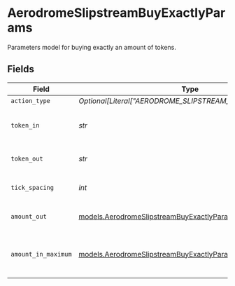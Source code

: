 # AerodromeSlipstreamBuyExactlyParams

Parameters model for buying exactly an amount of tokens.


## Fields

| Field                                                                                                                        | Type                                                                                                                         | Required                                                                                                                     | Description                                                                                                                  | Example                                                                                                                      |
| ---------------------------------------------------------------------------------------------------------------------------- | ---------------------------------------------------------------------------------------------------------------------------- | ---------------------------------------------------------------------------------------------------------------------------- | ---------------------------------------------------------------------------------------------------------------------------- | ---------------------------------------------------------------------------------------------------------------------------- |
| `action_type`                                                                                                                | *Optional[Literal["AERODROME_SLIPSTREAM_BUY_EXACTLY"]]*                                                                      | :heavy_minus_sign:                                                                                                           | N/A                                                                                                                          |                                                                                                                              |
| `token_in`                                                                                                                   | *str*                                                                                                                        | :heavy_check_mark:                                                                                                           | The symbol of the token to swap from.                                                                                        | WETH                                                                                                                         |
| `token_out`                                                                                                                  | *str*                                                                                                                        | :heavy_check_mark:                                                                                                           | The symbol of the token to swap to.                                                                                          | WETH                                                                                                                         |
| `tick_spacing`                                                                                                               | *int*                                                                                                                        | :heavy_check_mark:                                                                                                           | The tick spacing of the pool                                                                                                 | 100                                                                                                                          |
| `amount_out`                                                                                                                 | [models.AerodromeSlipstreamBuyExactlyParamsAmountOut](../models/aerodromeslipstreambuyexactlyparamsamountout.md)             | :heavy_check_mark:                                                                                                           | The amount of the token to swap to                                                                                           | 1.5                                                                                                                          |
| `amount_in_maximum`                                                                                                          | [models.AerodromeSlipstreamBuyExactlyParamsAmountInMaximum](../models/aerodromeslipstreambuyexactlyparamsamountinmaximum.md) | :heavy_check_mark:                                                                                                           | The maximum amount of the token to swap from                                                                                 | 1.6                                                                                                                          |